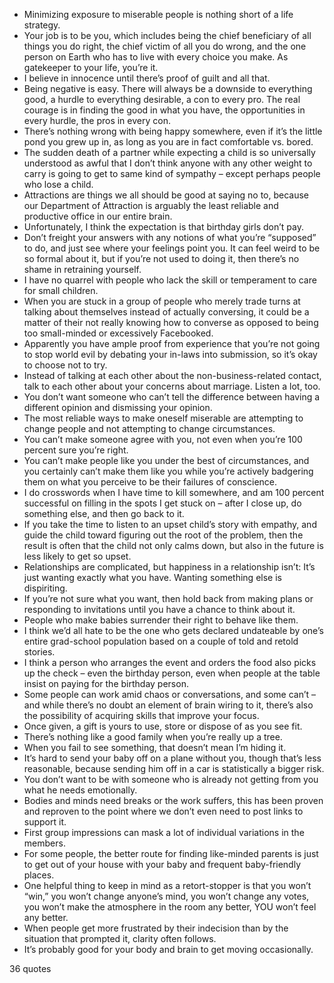  - Minimizing exposure to miserable people is nothing short of a life strategy.
 - Your job is to be you, which includes being the chief beneficiary of all things you do right, the chief victim of all you do wrong, and the one person on Earth who has to live with every choice you make. As gatekeeper to your life, you’re it.
 - I believe in innocence until there’s proof of guilt and all that.
 - Being negative is easy. There will always be a downside to everything good, a hurdle to everything desirable, a con to every pro. The real courage is in finding the good in what you have, the opportunities in every hurdle, the pros in every con.
 - There’s nothing wrong with being happy somewhere, even if it’s the little pond you grew up in, as long as you are in fact comfortable vs. bored.
 - The sudden death of a partner while expecting a child is so universally understood as awful that I don’t think anyone with any other weight to carry is going to get to same kind of sympathy – except perhaps people who lose a child.
 - Attractions are things we all should be good at saying no to, because our Department of Attraction is arguably the least reliable and productive office in our entire brain.
 - Unfortunately, I think the expectation is that birthday girls don’t pay.
 - Don’t freight your answers with any notions of what you’re “supposed” to do, and just see where your feelings point you. It can feel weird to be so formal about it, but if you’re not used to doing it, then there’s no shame in retraining yourself.
 - I have no quarrel with people who lack the skill or temperament to care for small children.
 - When you are stuck in a group of people who merely trade turns at talking about themselves instead of actually conversing, it could be a matter of their not really knowing how to converse as opposed to being too small-minded or excessively Facebooked.
 - Apparently you have ample proof from experience that you’re not going to stop world evil by debating your in-laws into submission, so it’s okay to choose not to try.
 - Instead of talking at each other about the non-business-related contact, talk to each other about your concerns about marriage. Listen a lot, too.
 - You don’t want someone who can’t tell the difference between having a different opinion and dismissing your opinion.
 - The most reliable ways to make oneself miserable are attempting to change people and not attempting to change circumstances.
 - You can’t make someone agree with you, not even when you’re 100 percent sure you’re right.
 - You can’t make people like you under the best of circumstances, and you certainly can’t make them like you while you’re actively badgering them on what you perceive to be their failures of conscience.
 - I do crosswords when I have time to kill somewhere, and am 100 percent successful on filling in the spots I get stuck on – after I close up, do something else, and then go back to it.
 - If you take the time to listen to an upset child’s story with empathy, and guide the child toward figuring out the root of the problem, then the result is often that the child not only calms down, but also in the future is less likely to get so upset.
 - Relationships are complicated, but happiness in a relationship isn’t: It’s just wanting exactly what you have. Wanting something else is dispiriting.
 - If you’re not sure what you want, then hold back from making plans or responding to invitations until you have a chance to think about it.
 - People who make babies surrender their right to behave like them.
 - I think we’d all hate to be the one who gets declared undateable by one’s entire grad-school population based on a couple of told and retold stories.
 - I think a person who arranges the event and orders the food also picks up the check – even the birthday person, even when people at the table insist on paying for the birthday person.
 - Some people can work amid chaos or conversations, and some can’t – and while there’s no doubt an element of brain wiring to it, there’s also the possibility of acquiring skills that improve your focus.
 - Once given, a gift is yours to use, store or dispose of as you see fit.
 - There’s nothing like a good family when you’re really up a tree.
 - When you fail to see something, that doesn’t mean I’m hiding it.
 - It’s hard to send your baby off on a plane without you, though that’s less reasonable, because sending him off in a car is statistically a bigger risk.
 - You don’t want to be with someone who is already not getting from you what he needs emotionally.
 - Bodies and minds need breaks or the work suffers, this has been proven and reproven to the point where we don’t even need to post links to support it.
 - First group impressions can mask a lot of individual variations in the members.
 - For some people, the better route for finding like-minded parents is just to get out of your house with your baby and frequent baby-friendly places.
 - One helpful thing to keep in mind as a retort-stopper is that you won’t “win,” you won’t change anyone’s mind, you won’t change any votes, you won’t make the atmosphere in the room any better, YOU won’t feel any better.
 - When people get more frustrated by their indecision than by the situation that prompted it, clarity often follows.
 - It’s probably good for your body and brain to get moving occasionally.

36 quotes